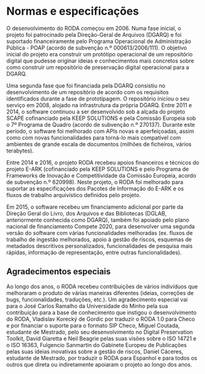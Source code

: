 # Normas e especificações

O desenvolvimento do RODA começou em 2006. Numa fase inicial, o projeto foi patrocinado pela Direção-Geral de Arquivos (DGARQ) e foi suportado financeiramente pelo Programa Operacional de Administração Pública - POAP (acordo de subvenção n.º 000613/2006/111). O objetivo inicial do projeto era construir um protótipo operacional de um repositório digital que pudesse originar ideias e conhecimentos mais concretos sobre como construir um repositório de preservação digital operacional para a DGARQ.

Uma segunda fase que foi financiada pela DGARQ consistiu no desenvolvimento de um repositório de acordo com os requisitos identificados durante a fase de prototipagem. O repositório iniciou o seu serviço em 2008, alojado na infrastrutura da própria DGARQ. Entre 2011 e 2014, o software continuou a ser desenvolvido sob a alçada do projeto SCAPE cofinanciado pela KEEP SOLUTIONS e pela Comissão Europeia sob o 7º Programa de Quadro (acordo de subvenção n.º 270137). Durante este período, o software foi melhorado com APIs novas e aperfeiçoadas, assim como com novas funcionalidades para torná-lo mais compatível com ambientes de grande escala de documentos (milhões de ficheiros, vários terabytes).

Entre 2014 e 2016, o projeto RODA recebeu apoios financeiros e técnicos do projeto E-ARK (cofinanciado pela KEEP SOLUTIONS e pelo Programa de Frameworks de Inovação e Competitividade da Comissão Europeia, acordo de subvenção n.º 620998). Neste projeto, o RODA foi melhorado para suportar as especificações dos Pacotes de Informação do E-ARK e os fluxos de trabalho arquivístico definidos pelo projeto.

Em 2015, o software recebeu um financiamento adicional por parte da Direção Geral do Livro, dos Arquivos e das Bibliotecas (DGLAB, anteriormente conhecida como DGARQ), também foi apoiado pelo plano nacional de financiamento Compete 2020, para desenvolver uma segunda versão do software com várias funcionalidades melhoradas (ex. fluxos de trabalho de ingestão melhorados, apoio à gestão de riscos, esquemas de metadados descritivos personalizados, funcionalidades de pesquisa mais rápidas, informação de representação, entre outras funcionalidades).

## Agradecimentos especiais

Ao longo dos anos, o RODA recebeu contribuições de vários indivíduos que melhoraram o produto de várias maneiras diferentes (ideias, correções de bugs, funcionalidades, traduções, etc.). Um agradecimento especial vai para o José Carlos Ramalho da Universidade do Minho pela sua contribuição para a base de conhecimento que instigou o desenvolvimento do RODA, Vladislav Korecký de Gordic por traduzir o RODA 1.0 para Checo e por financiar o suporte para o formato SIP Checo, Miguel Coutada, estudante de Mestrado, pelo seu desenvolvimento no Digital Preservation Toolkit, David Giaretta e Neil Beagrie pelas suas visões sobre o ISO 14721 e o ISO 16363, Fulgencio Sanmartin do Gabinete Europeu de Publicações pelas suas ideias inovativas sobre a gestão de riscos, Daniel Cáceres, estudante de Mestrado, por traduzir o RODA para Espanhol e para todos os outros que direta ou indiretamente apoiaram o projeto ao longo dos anos.
